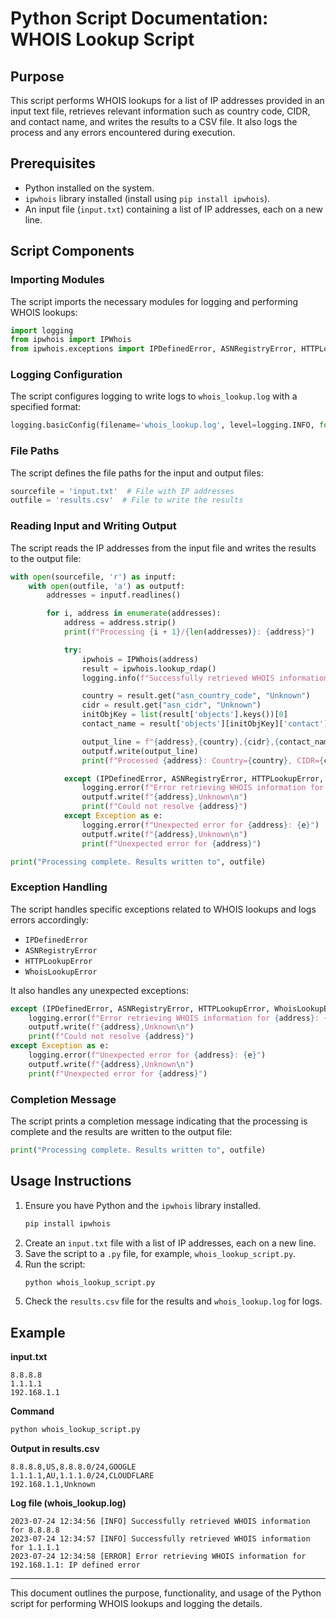 # Python Script Documentation: WHOIS Lookup Script

## Purpose
This script performs WHOIS lookups for a list of IP addresses provided in an input text file, retrieves relevant information such as country code, CIDR, and contact name, and writes the results to a CSV file. It also logs the process and any errors encountered during execution.

## Prerequisites
- Python installed on the system.
- `ipwhois` library installed (install using `pip install ipwhois`).
- An input file (`input.txt`) containing a list of IP addresses, each on a new line.

## Script Components

### Importing Modules
The script imports the necessary modules for logging and performing WHOIS lookups:
```python
import logging
from ipwhois import IPWhois
from ipwhois.exceptions import IPDefinedError, ASNRegistryError, HTTPLookupError, WhoisLookupError
```

### Logging Configuration
The script configures logging to write logs to `whois_lookup.log` with a specified format:
```python
logging.basicConfig(filename='whois_lookup.log', level=logging.INFO, format='%(asctime)s [%(levelname)s] %(message)s')
```

### File Paths
The script defines the file paths for the input and output files:
```python
sourcefile = 'input.txt'  # File with IP addresses
outfile = 'results.csv'  # File to write the results
```

### Reading Input and Writing Output
The script reads the IP addresses from the input file and writes the results to the output file:
```python
with open(sourcefile, 'r') as inputf:
    with open(outfile, 'a') as outputf:
        addresses = inputf.readlines()

        for i, address in enumerate(addresses):
            address = address.strip()
            print(f"Processing {i + 1}/{len(addresses)}: {address}")

            try:
                ipwhois = IPWhois(address)
                result = ipwhois.lookup_rdap()
                logging.info(f"Successfully retrieved WHOIS information for {address}")

                country = result.get("asn_country_code", "Unknown")
                cidr = result.get("asn_cidr", "Unknown")
                initObjKey = list(result['objects'].keys())[0]
                contact_name = result['objects'][initObjKey]['contact'].get('name', 'Unknown')

                output_line = f"{address},{country},{cidr},{contact_name}\n"
                outputf.write(output_line)
                print(f"Processed {address}: Country={country}, CIDR={cidr}, Contact={contact_name}")

            except (IPDefinedError, ASNRegistryError, HTTPLookupError, WhoisLookupError) as e:
                logging.error(f"Error retrieving WHOIS information for {address}: {e}")
                outputf.write(f"{address},Unknown\n")
                print(f"Could not resolve {address}")
            except Exception as e:
                logging.error(f"Unexpected error for {address}: {e}")
                outputf.write(f"{address},Unknown\n")
                print(f"Unexpected error for {address}")

print("Processing complete. Results written to", outfile)
```

### Exception Handling
The script handles specific exceptions related to WHOIS lookups and logs errors accordingly:
- `IPDefinedError`
- `ASNRegistryError`
- `HTTPLookupError`
- `WhoisLookupError`

It also handles any unexpected exceptions:
```python
except (IPDefinedError, ASNRegistryError, HTTPLookupError, WhoisLookupError) as e:
    logging.error(f"Error retrieving WHOIS information for {address}: {e}")
    outputf.write(f"{address},Unknown\n")
    print(f"Could not resolve {address}")
except Exception as e:
    logging.error(f"Unexpected error for {address}: {e}")
    outputf.write(f"{address},Unknown\n")
    print(f"Unexpected error for {address}")
```

### Completion Message
The script prints a completion message indicating that the processing is complete and the results are written to the output file:
```python
print("Processing complete. Results written to", outfile)
```

## Usage Instructions
1. Ensure you have Python and the `ipwhois` library installed.
   ```bash
   pip install ipwhois
   ```
2. Create an `input.txt` file with a list of IP addresses, each on a new line.
3. Save the script to a `.py` file, for example, `whois_lookup_script.py`.
4. Run the script:
   ```bash
   python whois_lookup_script.py
   ```
5. Check the `results.csv` file for the results and `whois_lookup.log` for logs.

## Example
**input.txt**
```
8.8.8.8
1.1.1.1
192.168.1.1
```

**Command**
```bash
python whois_lookup_script.py
```

**Output in results.csv**
```
8.8.8.8,US,8.8.8.0/24,GOOGLE
1.1.1.1,AU,1.1.1.0/24,CLOUDFLARE
192.168.1.1,Unknown
```

**Log file (whois_lookup.log)**
```
2023-07-24 12:34:56 [INFO] Successfully retrieved WHOIS information for 8.8.8.8
2023-07-24 12:34:57 [INFO] Successfully retrieved WHOIS information for 1.1.1.1
2023-07-24 12:34:58 [ERROR] Error retrieving WHOIS information for 192.168.1.1: IP defined error
```

---

This document outlines the purpose, functionality, and usage of the Python script for performing WHOIS lookups and logging the details.
